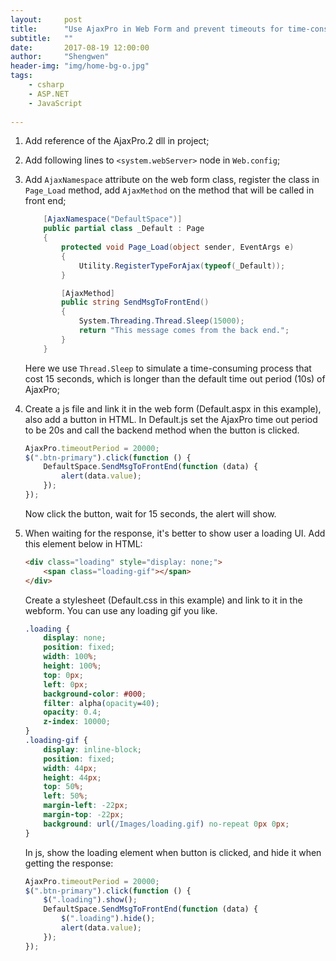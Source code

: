 ```yaml
---
layout:     post
title:      "Use AjaxPro in Web Form and prevent timeouts for time-consuming requests"
subtitle:   ""
date:       2017-08-19 12:00:00
author:     "Shengwen"
header-img: "img/home-bg-o.jpg"
tags:
    - csharp
    - ASP.NET
    - JavaScript
    
---
```


1. Add reference of the AjaxPro.2 dll in project;

2. Add following lines to `<system.webServer>` node in `Web.config`;

3. Add `AjaxNamespace` attribute on the web form class, register the class in `Page_Load` method, add `AjaxMethod` on the method that will be called in front end;

   ```c#
       [AjaxNamespace("DefaultSpace")]
       public partial class _Default : Page
       {
           protected void Page_Load(object sender, EventArgs e)
           {
               Utility.RegisterTypeForAjax(typeof(_Default));
           }
   
           [AjaxMethod]
           public string SendMsgToFrontEnd()
           {
               System.Threading.Thread.Sleep(15000);
               return "This message comes from the back end.";
           }
       }
   ```

   Here we use `Thread.Sleep` to simulate a time-consuming process that cost 15 seconds, which is longer than the default time out period (10s) of AjaxPro;

4. Create a js file and link it in the web form (Default.aspx in this example), also add a button in HTML. In Default.js set the AjaxPro time out period to be 20s and call the backend method when the button is clicked.

   ```javascript
   AjaxPro.timeoutPeriod = 20000;
   $(".btn-primary").click(function () {
       DefaultSpace.SendMsgToFrontEnd(function (data) {
           alert(data.value);
       });
   });
   ```

   Now click the button, wait for 15 seconds, the alert will show.

5. When waiting for the response, it's better to show user a loading UI.  Add this element below in HTML:

   ```html
   <div class="loading" style="display: none;">
       <span class="loading-gif"></span>
   </div>
   ```

   Create a stylesheet (Default.css in this example) and link to it in the webform. You can use any loading gif you like.

   ```css
   .loading {
       display: none;
       position: fixed;
       width: 100%;
       height: 100%;
       top: 0px;
       left: 0px;
       background-color: #000;
       filter: alpha(opacity=40);
       opacity: 0.4;
       z-index: 10000;
   }
   .loading-gif {
       display: inline-block;
       position: fixed;
       width: 44px;
       height: 44px;
       top: 50%;
       left: 50%;
       margin-left: -22px;
       margin-top: -22px;
       background: url(/Images/loading.gif) no-repeat 0px 0px;
   }
   ```

   In js, show the loading element when button is clicked, and hide it when getting the response:

   ```js
   AjaxPro.timeoutPeriod = 20000;
   $(".btn-primary").click(function () {
       $(".loading").show();
       DefaultSpace.SendMsgToFrontEnd(function (data) {
           $(".loading").hide();
           alert(data.value);
       });
   });
   ```

